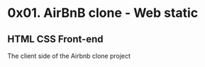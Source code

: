 # 0x01. AirBnB clone - Web static
## HTML CSS Front-end

The client side of the Airbnb clone project